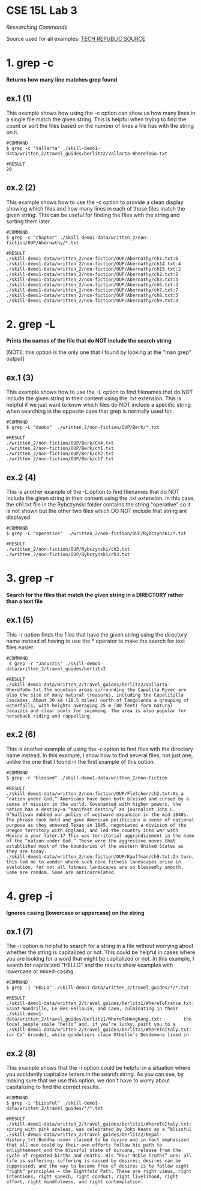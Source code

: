 # CSE 15L Lab 3

*Researching Commands*

Source used for all examples: [TECH REPUBLIC SOURCE](https://www.techrepublic.com/article/10-ways-to-use-grep-to-search-files-in-linux/)

# 1. grep -c
**Returns how many line matches grep found**

## ex.1 (1)
This example shows how using the -c option can show us how many lines in a single file match the given string. This is helpful when trying to find the count or sort the files based on the number of lines a file has with the string on it. 
```
#COMMAND
$ grep -c "Vallarta" ./skill-demo1-data/written_2/travel_guides/berlitz2/Vallarta-WhereToGo.txt

#RESULT
20
```

## ex.2 (2)
This example shows how to use the -c option to provide a clean display showing which files and how many lines in each of those files match the given string. This can be useful for finding the files with the string and sorting them later. 
```
#COMMAND
$ grep -c "chapter" ./skill-demo1-data/written_2/non-fiction/OUP/Abernathy/*.txt

#RESULT
./skill-demo1-data/written_2/non-fiction/OUP/Abernathy/ch1.txt:6
./skill-demo1-data/written_2/non-fiction/OUP/Abernathy/ch14.txt:4
./skill-demo1-data/written_2/non-fiction/OUP/Abernathy/ch15.txt:2
./skill-demo1-data/written_2/non-fiction/OUP/Abernathy/ch2.txt:2
./skill-demo1-data/written_2/non-fiction/OUP/Abernathy/ch3.txt:3
./skill-demo1-data/written_2/non-fiction/OUP/Abernathy/ch6.txt:3
./skill-demo1-data/written_2/non-fiction/OUP/Abernathy/ch7.txt:7
./skill-demo1-data/written_2/non-fiction/OUP/Abernathy/ch8.txt:5
./skill-demo1-data/written_2/non-fiction/OUP/Abernathy/ch9.txt:3
```

# 2. grep -L
**Prints the names of the file that do NOT include the search string**

[NOTE: this option is the only one that I found by looking at the "man grep" output]

## ex.1 (3)
This example shows how to use the -L option to find filenames that do NOT include the given string in their content using the .txt extension. This is helpful if we just want to know which files do NOT include a specific string when searching in the opposite case that grep is normally used for.
```
#COMMAND
$ grep -L "dumbo"  ./written_2/non-fiction/OUP/Berk/*.txt

#RESULT
./written_2/non-fiction/OUP/Berk/CH4.txt
./written_2/non-fiction/OUP/Berk/ch1.txt
./written_2/non-fiction/OUP/Berk/ch2.txt
./written_2/non-fiction/OUP/Berk/ch7.txt
```

## ex.2 (4)
This is another example of the -L option to find filenames that do NOT include the given string in their content using the .txt extension. In this case, the ch1.txt file in the Rybczynski folder contains the string "operative" so it is not shown but the other two files which DO NOT include that string are displayed.
```
#COMMAND
$ grep -L "operative"  ./written_2/non-fiction/OUP/Rybczynski/*.txt

#RESULT
./written_2/non-fiction/OUP/Rybczynski/ch2.txt
./written_2/non-fiction/OUP/Rybczynski/ch3.txt
```

# 3. grep -r
**Search for the files that match the given string in a DIRECTORY rather than a text file**

## ex.1 (5)
This -r option finds the files that have the given string using the directory name instead of having to use the * operator to make the search for text files easier. 
```
#COMMAND
 $ grep -r "Jacuzzis" ./skill-demo1-data/written_2/travel_guides/berlitz2

#RESULT
./skill-demo1-data/written_2/travel_guides/berlitz2/Vallarta-WhereToGo.txt:The mountain areas surrounding the Capalita River are also the site of many natural treasures, including the Capalitilla Cascades. About 30 km (18.5 miles) north of Tangolunda a grouping of waterfalls, with heights averaging 25 m (80 feet) form natural Jacuzzis and clear pools for swimming. The area is also popular for horseback riding and rappelling.
```

## ex.2 (6)
This is another example of using the -r option to find files with the directory name instead. In this example, I show how to find several files, not just one, unlike the one that I found in the first example of this option. 
```
#COMMAND
$ grep -r "blessed" ./skill-demo1-data/written_2/non-fiction

#RESULT
./skill-demo1-data/written_2/non-fiction/OUP/Fletcher/ch2.txt:As a “nation under God,” Americans have been both blessed and cursed by a sense of mission in the world. Covenanted with higher powers, the nation has a destiny—a “manifest destiny” as journalist John L. O’Sullivan dubbed our policy of westward expansion in the mid-1840s. The phrase took hold and gave American politicians a sense of national purpose as they annexed Texas in 1845, negotiated a division of the Oregon territory with England, and led the country into war with Mexico a year later.17 This was territorial aggrandizement in the name of the “nation under God.” These were the aggressive moves that established most of the boundaries of the western United States as they are today.
./skill-demo1-data/written_2/non-fiction/OUP/Kauffman/ch9.txt:In turn, this led me to wonder where such nice fitness landscapes arise in evolution, for not all fitness landscapes are so blessedly smooth. Some are random. Some are anticorrelated.
```


# 4. grep -i
**Ignores casing (lowercase or uppercase) on the string**

## ex.1 (7)
The -i option is helpful to search for a string in a file without worrying about whether the string is capitalized or not. This could be helpful in cases where you are looking for a word that might be capitalized or not. In this example, I search for capitalized "HELLO" and the results show examples with lowercase or mixed-casing. 
```
#COMMAND
$ grep -i "HELLO" ./skill-demo1-data/written_2/travel_guides/*/*.txt

#RESULT
./skill-demo1-data/written_2/travel_guides/berlitz1/WhereToFrance.txt:        Saint-Wandrille, Le Bec-Hellouin, and Caen, culminating in their
./skill-demo1-data/written_2/travel_guides/berlitz1/WhereToHongKong.txt:        the local people smile “hello” and, if you’re lucky, point you to a
./skill-demo1-data/written_2/travel_guides/berlitz1/WhereToItaly.txt:        (or Ca’ Grande), while gondoliers claim Othello’s Desdemona lived in
```

## ex.2 (8)
This example shows that the -i option could be helpful in a situation where you accidently capitalize letters in the search string. As you can see, by making sure that we use this option, we don't have to worry about capitalizing to find the correct results. 
```
#COMMAND
$ grep -i "bLissFul" ./skill-demo1-data/written_2/travel_guides/*/*.txt

#RESULT
./skill-demo1-data/written_2/travel_guides/berlitz1/WhereToItaly.txt:        spring with pink azaleas, was celebrated by John Keats as a “blissful
./skill-demo1-data/written_2/travel_guides/berlitz2/Nepal-History.txt:Buddha never claimed to be divine and in fact emphasized that all men could by their own efforts follow his path to enlightenment and the blissful state of nirvana, release from the cycle of repeated births and deaths. His “Four Noble Truths” are: all life is suffering; suffering is caused by desires; desires can be suppressed; and the way to become free of desires is to follow eight “right” principles — the Eightfold Path. These are right views, right intentions, right speech, right conduct, right livelihood, right effort, right mindfulness, and right contemplation.
```
